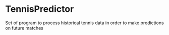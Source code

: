 # TennisPredictor
Set of program to process historical tennis data in order to make predictions on future matches 
